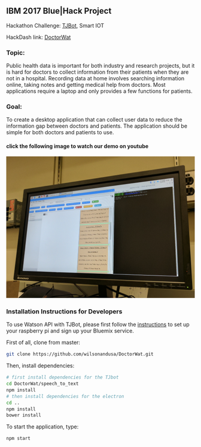 ## IBM 2017 Blue|Hack Project
 Hackathon Challenge: [TJBot](https://ibmtjbot.github.io), Smart IOT

HackDash link: [DoctorWat](https://hackdash.org/projects/597152357a30a4526a1fea12)
### Topic:
Public health data is important for both industry and research projects, but it is hard for doctors to collect information from their patients when they are not in a hospital. Recording data at home involves searching information online, taking notes and getting medical help from doctors. Most applications require a laptop and only provides a few functions for patients.

### Goal:
 To create a desktop application that can collect user data to reduce the information gap between doctors and patients. The application should be simple for both doctors and patients to use.

#### click the following image to watch our demo on youtube
[![IMAGE ALT TEXT HERE](./doctorwat.jpg)](https://www.youtube.com/watch?v=8t4sXKKVstY&t=25s)
### Installation Instructions for Developers
To use Watson API with TJBot, please first follow the [instructions](http://www.instructables.com/id/Use-Your-Voice-to-Control-a-Light-With-Watson/) to set up your raspberry pi and sign up your Bluemix service.

First of all, clone from master:
```bash
git clone https://github.com/wilsonandusa/DoctorWat.git
```

Then, install dependencies:
```bash
# first install dependencies for the TJbot
cd DoctorWat/speech_to_text
npm install
# then install dependencies for the electron
cd ..
npm install
bower install
```

To start the application, type:
```bash
npm start
```

